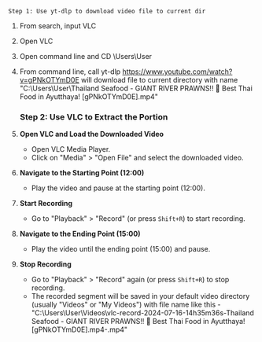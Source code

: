
	Step 1: Use yt-dlp to download video file to current dir

1. From search, input VLC
2. Open VLC
3. Open command line and CD \\Users\\User
4. From command line, call
   yt-dlp https://www.youtube.com/watch?v=gPNkOTYmD0E
		will download file to current directory with name
		"C:\Users\User\Thailand Seafood - GIANT RIVER PRAWNS!! 🦐 Best Thai Food in Ayutthaya! [gPNkOTYmD0E].mp4"

	### Step 2: Use VLC to Extract the Portion

1. **Open VLC and Load the Downloaded Video**
    
    - Open VLC Media Player.
    - Click on "Media" > "Open File" and select the downloaded video.
2. **Navigate to the Starting Point (12:00)**
    
    - Play the video and pause at the starting point (12:00).
3. **Start Recording**
    
    - Go to "Playback" > "Record" (or press `Shift+R`) to start recording.
4. **Navigate to the Ending Point (15:00)**
    
    - Play the video until the ending point (15:00) and pause.
5. **Stop Recording**
    
    - Go to "Playback" > "Record" again (or press `Shift+R`) to stop recording.
    - The recorded segment will be saved in your default video directory (usually "Videos" or "My Videos") with file name like this
    -"C:\Users\User\Videos\vlc-record-2024-07-16-14h35m36s-Thailand Seafood - GIANT RIVER PRAWNS!! 🦐 Best Thai Food in Ayutthaya! [gPNkOTYmD0E].mp4-.mp4"
	



